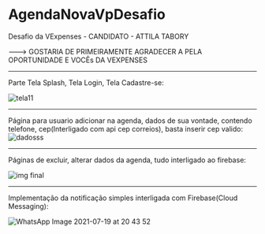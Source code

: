 # AgendaNovaVpDesafio
Desafio da VExpenses - CANDIDATO - ATTILA TABORY


---> GOSTARIA DE PRIMEIRAMENTE AGRADECER A PELA OPORTUNIDADE E VOCÊs DA VEXPENSES







----------------------------------------------------------------------------------------------------------------------------------------------------------------------

Parte Tela Splash, Tela Login, Tela Cadastre-se:

![tela11](https://user-images.githubusercontent.com/76443540/126244182-986ab863-b3e4-451e-b369-8fef31d9d1cd.png)


-------------------------------------------------------------------------------------------------------------------------------------------------------------------------

Página para usuario adicionar na agenda, dados de sua vontade, contendo telefone, cep(Interligado com api cep correios), basta inserir cep valido:
![dadosss](https://user-images.githubusercontent.com/76443540/126244816-ffac362d-6118-4c33-b985-2e8be50614af.png)


-------------------------------------------------------------------------------------------------------------------------------------------------------------------------

Páginas de excluir, alterar dados da agenda, tudo interligado ao firebase:

![img final](https://user-images.githubusercontent.com/76443540/126245670-76389dca-776d-4012-80de-34960b6ff546.png)

-------------------------------------------------------------------------------------------------------------------------------------------------------------------------


Implementação da notificação simples interligada com Firebase(Cloud Messaging):

![WhatsApp Image 2021-07-19 at 20 43 52](https://user-images.githubusercontent.com/76443540/126242033-b26ddb93-cfc9-45f4-9068-b2425d7cd82a.jpeg)




